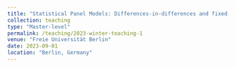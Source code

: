 ```yaml
---
title: "Statistical Panel Models: Differences-in-differences and fixed-effects models"
collection: teaching
type: "Master-level"
permalink: /teaching/2023-winter-teaching-1
venue: "Freie Universität Berlin"
date: 2023-09-01
location: "Berlin, Germany"
---
```



